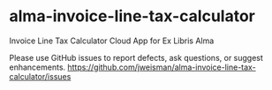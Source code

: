 # alma-invoice-line-tax-calculator
Invoice Line Tax Calculator Cloud App for Ex Libris Alma

Please use GitHub issues to report defects, ask questions, or suggest enhancements.
https://github.com/jweisman/alma-invoice-line-tax-calculator/issues
